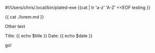 #!/Users/chris/.local/bin/plated-exe
{{cat | tr 'a-z' 'A-Z' <<EOF
testing
}}

{{ cat ./lorem.md }}

Other text

Title: {{ echo $title }}
Date: {{ echo $date }}

go!
